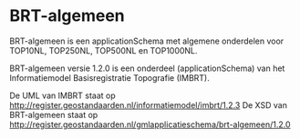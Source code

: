# BRT-algemeen
BRT-algemeen is een applicationSchema met algemene onderdelen voor TOP10NL, TOP250NL, TOP500NL en TOP1000NL.

BRT-algemeen versie 1.2.0 is een onderdeel (applicationSchema) van het Informatiemodel Basisregistratie Topografie (IMBRT). 

De UML van IMBRT staat op http://register.geostandaarden.nl/informatiemodel/imbrt/1.2.3
De XSD van BRT-algemeen staat op http://register.geostandaarden.nl/gmlapplicatieschema/brt-algemeen/1.2.0
